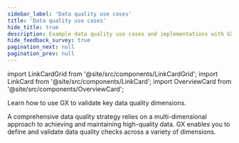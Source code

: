 ```yaml
---
sidebar_label: 'Data quality use cases'
title: 'Data quality use cases'
hide_title: true
description: Example data quality use cases and implementations with GX Cloud and GX Core.
hide_feedback_survey: true
pagination_next: null
pagination_prev: null
---
```


import LinkCardGrid from '@site/src/components/LinkCardGrid';
import LinkCard from '@site/src/components/LinkCard';
import OverviewCard from '@site/src/components/OverviewCard';

<OverviewCard title={frontMatter.title}>
  Learn how to use GX to validate key data quality dimensions.
</OverviewCard>

A comprehensive data quality strategy relies on a multi-dimensional approach to achieving and maintaining high-quality data. GX enables you to define and validate data quality checks across a variety of dimensions.

<LinkCardGrid>

  <LinkCard topIcon label="Schema" description="Verify that data structure conforms to
established rules." to="/reference/learn/data_quality_use_cases/schema" icon="/img/actions_icon.svg"/>

  <LinkCard topIcon label="Missingness" description="Identify gaps in data to maintain data completeness." to="/reference/learn/data_quality_use_cases/missingness" icon="/img/actions_icon.svg"/>

  <LinkCard topIcon label="Distribution" description="Validate that data values adhere to expected ranges." to="/reference/learn/data_quality_use_cases/distribution" icon="/img/actions_icon.svg"/>

  <LinkCard topIcon label="Volume" description="Validate that record quantity falls within expected bounds." to="/reference/learn/data_quality_use_cases/volume" icon="/img/actions_icon.svg"/>

</LinkCardGrid>